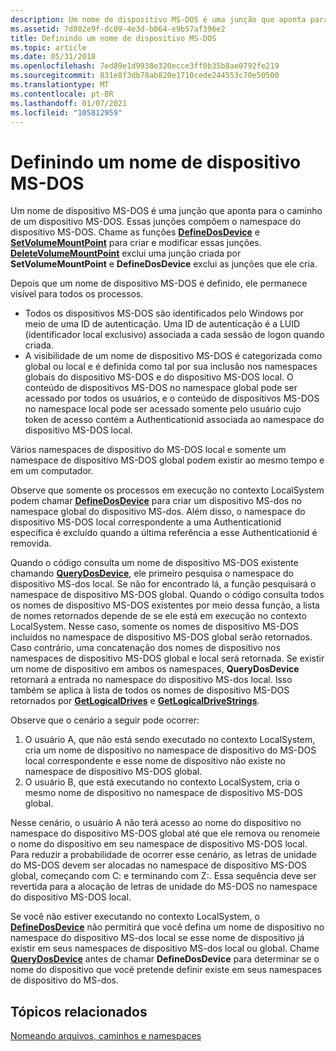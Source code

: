 ```yaml
---
description: Um nome de dispositivo MS-DOS é uma junção que aponta para o caminho de um dispositivo MS-DOS. Essas junções compõem o namespace do dispositivo MS-DOS.
ms.assetid: 7d802e9f-dc09-4e3d-b064-e9b57af396e2
title: Definindo um nome de dispositivo MS-DOS
ms.topic: article
ms.date: 05/31/2018
ms.openlocfilehash: 7ed89e1d9938e320ecce3ff0b35b8ae0792fe219
ms.sourcegitcommit: 831e8f3db78ab820e1710cede244553c70e50500
ms.translationtype: MT
ms.contentlocale: pt-BR
ms.lasthandoff: 01/07/2021
ms.locfileid: "105812959"
---
```

# <a name="defining-an-ms-dos-device-name"></a>Definindo um nome de dispositivo MS-DOS

Um nome de dispositivo MS-DOS é uma junção que aponta para o caminho de um dispositivo MS-DOS. Essas junções compõem o namespace do dispositivo MS-DOS. Chame as funções [**DefineDosDevice**](/windows/desktop/api/FileAPI/nf-fileapi-definedosdevicew) e [**SetVolumeMountPoint**](/windows/desktop/api/WinBase/nf-winbase-setvolumemountpointa) para criar e modificar essas junções. [**DeleteVolumeMountPoint**](/windows/desktop/api/FileAPI/nf-fileapi-deletevolumemountpointw) exclui uma junção criada por **SetVolumeMountPoint** e **DefineDosDevice** exclui as junções que ele cria.

Depois que um nome de dispositivo MS-DOS é definido, ele permanece visível para todos os processos.

-   Todos os dispositivos MS-DOS são identificados pelo Windows por meio de uma ID de autenticação. Uma ID de autenticação é a LUID (identificador local exclusivo) associada a cada sessão de logon quando criada.
-   A visibilidade de um nome de dispositivo MS-DOS é categorizada como global ou local e é definida como tal por sua inclusão nos namespaces globais do dispositivo MS-DOS e do dispositivo MS-DOS local. O conteúdo de dispositivos MS-DOS no namespace global pode ser acessado por todos os usuários, e o conteúdo de dispositivos MS-DOS no namespace local pode ser acessado somente pelo usuário cujo token de acesso contém a Authenticationid associada ao namespace do dispositivo MS-DOS local.

Vários namespaces de dispositivo do MS-DOS local e somente um namespace de dispositivo MS-DOS global podem existir ao mesmo tempo e em um computador.

Observe que somente os processos em execução no contexto LocalSystem podem chamar [**DefineDosDevice**](/windows/desktop/api/FileAPI/nf-fileapi-definedosdevicew) para criar um dispositivo MS-dos no namespace global do dispositivo MS-dos. Além disso, o namespace do dispositivo MS-DOS local correspondente a uma Authenticationid específica é excluído quando a última referência a esse Authenticationid é removida.

Quando o código consulta um nome de dispositivo MS-DOS existente chamando [**QueryDosDevice**](/windows/desktop/api/FileAPI/nf-fileapi-querydosdevicew), ele primeiro pesquisa o namespace do dispositivo MS-dos local. Se não for encontrado lá, a função pesquisará o namespace de dispositivo MS-DOS global. Quando o código consulta todos os nomes de dispositivo MS-DOS existentes por meio dessa função, a lista de nomes retornados depende de se ele está em execução no contexto LocalSystem. Nesse caso, somente os nomes de dispositivo MS-DOS incluídos no namespace de dispositivo MS-DOS global serão retornados. Caso contrário, uma concatenação dos nomes de dispositivo nos namespaces de dispositivo MS-DOS global e local será retornada. Se existir um nome de dispositivo em ambos os namespaces, **QueryDosDevice** retornará a entrada no namespace do dispositivo MS-dos local. Isso também se aplica à lista de todos os nomes de dispositivo MS-DOS retornados por [**GetLogicalDrives**](/windows/desktop/api/FileAPI/nf-fileapi-getlogicaldrives) e [**GetLogicalDriveStrings**](/windows/desktop/api/FileAPI/nf-fileapi-getlogicaldrivestringsw).

Observe que o cenário a seguir pode ocorrer:

1.  O usuário A, que não está sendo executado no contexto LocalSystem, cria um nome de dispositivo no namespace de dispositivo do MS-DOS local correspondente e esse nome de dispositivo não existe no namespace de dispositivo MS-DOS global.
2.  O usuário B, que está executando no contexto LocalSystem, cria o mesmo nome de dispositivo no namespace de dispositivo MS-DOS global.

Nesse cenário, o usuário A não terá acesso ao nome do dispositivo no namespace do dispositivo MS-DOS global até que ele remova ou renomeie o nome do dispositivo em seu namespace de dispositivo MS-DOS local. Para reduzir a probabilidade de ocorrer esse cenário, as letras de unidade do MS-DOS devem ser alocadas no namespace de dispositivo MS-DOS global, começando com C: e terminando com Z:. Essa sequência deve ser revertida para a alocação de letras de unidade do MS-DOS no namespace do dispositivo MS-DOS local.

Se você não estiver executando no contexto LocalSystem, o [**DefineDosDevice**](/windows/desktop/api/FileAPI/nf-fileapi-definedosdevicew) não permitirá que você defina um nome de dispositivo no namespace do dispositivo MS-dos local se esse nome de dispositivo já existir em seus namespaces de dispositivo MS-dos local ou global. Chame [**QueryDosDevice**](/windows/desktop/api/FileAPI/nf-fileapi-querydosdevicew) antes de chamar **DefineDosDevice** para determinar se o nome do dispositivo que você pretende definir existe em seus namespaces de dispositivo do MS-dos.

## <a name="related-topics"></a>Tópicos relacionados

<dl> <dt>

[Nomeando arquivos, caminhos e namespaces](naming-a-file.md)
</dt> </dl>

 

 



